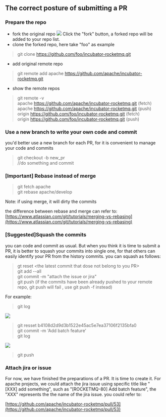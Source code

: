 ## The correct posture of submitting a PR


### Prepare the repo
* fork the original repo
![](http://img3.tbcdn.cn/5476e8b07b923/TB17G5kQpXXXXcUapXXXXXXXXXX)
Click the "fork" button, a forked repo will be added to your repo list.
* clone the forked repo, here take "foo" as example
> git clone  https://github.com/foo/incubator-rocketmq.git

* add original remote repo
> git remote add apache https://github.com/apache/incubator-rocketmq.git

* show the remote repos
> git remote -v  
> apache	 https://github.com/apache/incubator-rocketmq.git (fetch)  
> apache	 https://github.com/apache/incubator-rocketmq.git (push)  
> origin	 https://github.com/foo/incubator-rocketmq.git (fetch)  
> origin	 https://github.com/foo/incubator-rocketmq.git (push)  

### Use a new branch to write your own code and commit
you'd better use a new branch for each PR, for it is convenient to manage your code and commits
> git checkout -b new_pr  
//do something and commit  


### [Important] Rebase instead of merge
> git fetch apache  
> git rebase apache/develop  

Note: if using merge, it will dirty the commits

the difference between rebase and merge can refer to:  
[https://www.atlassian.com/git/tutorials/merging-vs-rebasing](https://www.atlassian.com/git/tutorials/merging-vs-rebasing)



### [Suggested]Squash the commits
you can code and commit as usual. But when you think it is time to submit a PR, it is better to squash your commits into single one, for that others can easily identify your PR from the history commits.
you can squash as follows:
> gt reset \<the latest commit that dose not belong to you PR\>  
> git add --all  
> git commit -m "attach the issue or jira"  
> git push (if the commits have been already pushed to your remote repo, git push will fail , use git push -f instead)


For example:  
> git log  

![](https://lh3.googleusercontent.com/-xYoltD_ZDhE/WNTONuq58WI/AAAAAAAAABo/zWZdGVxNVa8/I/14864352604541.jpg)

> git resset b4108d2d9d3b1522e45ac5e7ea37106f2135bfa0   
> git commit -m 'Add batch feature'  
> git log   

![](https://lh3.googleusercontent.com/-Pe_xYIiPAGE/WNTOOHEUd1I/AAAAAAAAABs/VfuT_wBQ5QI/I/14864353798102.jpg)
> git push

 

### Attach jira or issue
For now, we have finished the preparations of a PR. It is time to create it. For apache projects, we could attach the jira issue using specific title like "[XXX] add something", such as "[ROCKETMQ-80] Add batch feature", the "XXX" represents the the name of the jira issue.
you could refer to:

[https://github.com/apache/incubator-rocketmq/pull/53](https://github.com/apache/incubator-rocketmq/pull/53)



